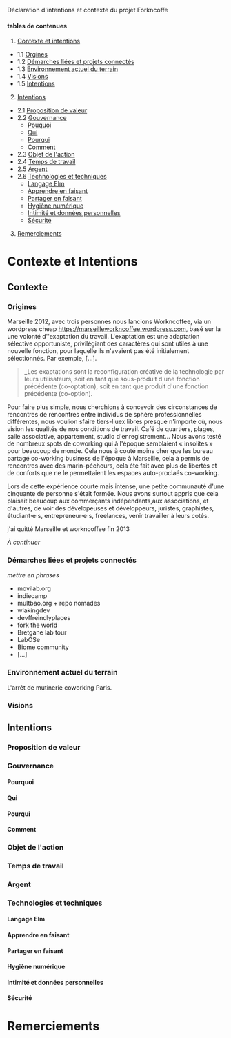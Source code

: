 Déclaration d'intentions et contexte du projet Forkncoffe

#### tables de contenues
1. [Contexte et intentions](#contexte-et-intentions)
  + 1.1 [Orgines](#orgines)
  + 1.2 [Démarches liées et projets connectés](#démarches-liées-et-projets-connectés)
  + 1.3 [Environnement actuel du terrain](#environnement-actuels-du-terrain)
  + 1.4 [Visions](#visions)
  + 1.5 [Intentions](#intentions)
2. [Intentions](#intentions)
  + 2.1 [Proposition de valeur](#proposition-de-valeur)
  + 2.2 [Gouvernance](#gouvernance)
    + [Pouquoi](#pourquoi)
    + [Qui](#qui)
    + [Pourqui](#pourqui)
    + [Comment](#comment)
  + 2.3 [Objet de l'action](#objet-de-l'action)
  + 2.4 [Temps de travail](#temps-de-travail)
  + 2.5 [Argent](#argent)
  + 2.6 [Technologies et techniques](#technologies-et-techniques)
    + [Langage Elm](#langage-elm)
    + [Apprendre en faisant](#apprendre-en-faisant)
    + [Partager en faisant](#partager-faisant)
    + [Hygiène numérique](#hygiène-numérique)
    + [Intimité et données personnelles](#intimité-et-données-personnelles)
    + [Sécurité](#sécurité)
3. [Remerciements](#remerciements)

# Contexte et Intentions

## Contexte

### Origines

Marseille 2012, avec trois personnes nous lancions Workncoffee, via un wordpress cheap <https://marseilleworkncoffee.wordpress.com>, basé sur la une volonté d''exaptation du travail. L'exaptation est une adaptation sélective opportuniste, privilégiant des caractères qui sont utiles à une nouvelle fonction, pour laquelle ils n'avaient pas été initialement sélectionnés. Par exemple, [...].

> _Les exaptations sont la reconfiguration créative de la technologie par leurs utilisateurs, soit en tant que sous-produit d'une fonction précédente (co-optation), soit en tant que produit d'une fonction précédente (co-option). 

Pour faire plus simple, nous cherchions à concevoir des circonstances de rencontres de rencontres entre individus de sphère professionnelles différentes, nous voulion sfaire tiers-liuex libres presque n'importe où, nous vision les qualités de nos conditions de travail. Café de quartiers, plages, salle associative, appartement, studio d'enregistrement... Nous avons testé de nombreux spots de coworking qui à l'époque semblaient « insolites » pour beaucoup de monde. Cela nous à couté moins cher que les bureau partagé co-working business de l'époque à Marseille, cela à permis de rencontres avec des marin-pécheurs, cela été fait avec plus de libertés et de conforts que ne le permettaient les espaces auto-proclaés co-working.

Lors de cette expérience courte mais intense, une petite communauté d'une cinquante de personne s'était formée. Nous avons surtout appris que cela plaisait beaucoup aux commerçants indépendants,aux associations, et d'autres, de voir des dévelopeuses et développeurs, juristes, graphistes, étudiant⋅e⋅s, entrepreneur⋅e⋅s, freelances, venir travailler à leurs cotés.

j'ai quitté Marseille et workncoffee fin 2013

_À continuer_
### Démarches liées et projets connectés
_mettre en phrases_

+ movilab.org
+ indiecamp
+ multbao.org + repo nomades
+ wlakingdev
+ devffreindlyplaces
+ fork the world
+ Bretgane lab tour
+ LabOSe
+ Biome community
+ [...]

### Environnement actuel du terrain

L'arrêt de mutinerie coworking Paris.

### Visions

## Intentions

### Proposition de valeur

### Gouvernance

#### Pourquoi

#### Qui

#### Pourqui

#### Comment

### Objet de l'action

### Temps de travail

### Argent

### Technologies et techniques

#### Langage Elm

#### Apprendre en faisant

#### Partager en faisant

#### Hygiène numérique

#### Intimité et données personnelles

#### Sécurité 

# Remerciements
